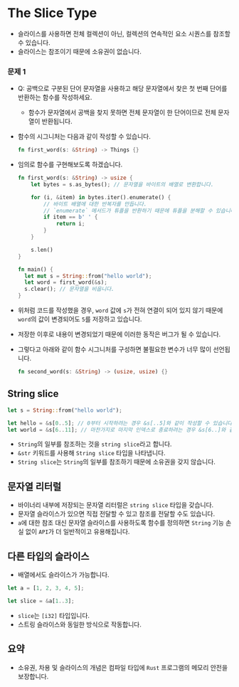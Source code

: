 # The Slice Type

- 슬라이스를 사용하면 전체 컬렉션이 아닌, 컬렉션의 연속적인 요소 시퀀스를 참조할 수 있습니다.
- 슬라이스는 참조이기 때문에 소유권이 없습니다.

### 문제 1

- Q: 공백으로 구분된 단어 문자열을 사용하고 해당 문자열에서 찾은 첫 번째 단어를 반환하는 함수를 작성하세요.
  - 함수가 문자열에서 공백을 찾지 못하면 전체 문자열이 한 단어이므로 전체 문자열이 반환됩니다.

- 함수의 시그니처는 다음과 같이 작성할 수 있습니다.

  ```rust
  fn first_word(s: &String) -> Things {}
  ```
  
- 임의로 함수를 구현해보도록 하겠습니다.

  ```rust
  fn first_word(s: &String) -> usize {
      let bytes = s.as_bytes(); // 문자열을 바이트의 배열로 변환합니다.
  
      for (i, &item) in bytes.iter().enumerate() {
          // 바이트 배열에 대한 반복자를 만듭니다.
          // `enumerate` 메서드가 튜플을 반환하기 때문에 튜플을 분해할 수 있습니다.
          if item == b' ' {
              return i;
          }
      }
  
      s.len()
  }
  
  fn main() {
    let mut s = String::from("hello world");
    let word = first_word(&s);
    s.clear(); // 문자열을 비웁니다.
  }
  ```

- 위처럼 코드를 작성했을 경우, `word` 값에 `s`가 전혀 연결이 되어 있지 않기 때문에 `word`의 값이 변경되어도 `5`를 저장하고 있습니다.
- 저장한 이후로 내용이 변경되었기 때문에 이러한 동작은 버그가 될 수 있습니다.
- 그렇다고 아래와 같이 함수 시그니처를 구성하면 불필요한 변수가 너무 많이 선언됩니다.

  ```rust
  fn second_word(s: &String) -> (usize, usize) {}
  ```
  
## String slice

```rust
let s = String::from("hello world");

let hello = &s[0..5]; // 0부터 시작하려는 경우 &s[..5]와 같이 작성할 수 있습니다.
let world = &s[6..11]; // 마찬가지로 마지막 인덱스로 종료하려는 경우 &s[6..]와 같이 작성할 수 있습니다.
```

- `String`의 일부를 참조하는 것을 `string slice`라고 합니다.
- `&str` 키워드를 사용해 `String slice` 타입을 나타냅니다.
- `String slice`는 `String`의 일부를 참조하기 때문에 소유권을 갖지 않습니다.

## 문자열 리터럴

- 바이너리 내부에 저장되는 문자열 리터럴은 `string slice` 타입을 갖습니다.
- 문자열 슬라이스가 있으면 직접 전달할 수 있고 참조를 전달할 수도 있습니다.
- `a`에 대한 참조 대신 문자열 슬라이스를 사용하도록 함수를 정의하면 `String` 기능 손실 없이 `API`가 더 일반적이고 유용해집니다.

## 다른 타입의 슬라이스

- 배열에서도 슬라이스가 가능합니다.

```rust
let a = [1, 2, 3, 4, 5];

let slice = &a[1..3];
```

- `slice`는 `[i32]` 타입입니다.
- 스트링 슬라이스와 동일한 방식으로 작동합니다.

## 요약

- 소유권, 차용 및 슬라이스의 개념은 컴파일 타입에 `Rust` 프로그램의 메모리 안전을 보장합니다.